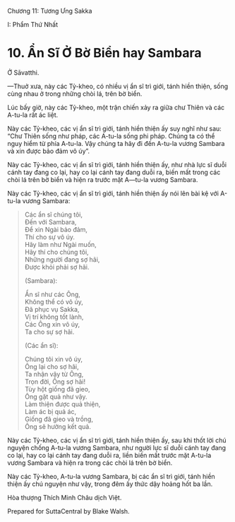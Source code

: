  

Chương 11: Tương Ưng Sakka

I: Phẩm Thứ Nhất

# 10\. Ẩn Sĩ Ở Bờ Biển hay Sambara

Ở Sāvatthi.

—Thuở xưa, này các Tỷ-kheo, có nhiều vị ẩn sĩ trì giới, tánh hiền thiện, sống cùng nhau ở trong những chòi lá, trên bờ biển.

Lúc bấy giờ, này các Tỷ-kheo, một trận chiến xảy ra giữa chư Thiên và các A-tu-la rất ác liệt.

Này các Tỷ-kheo, các vị ẩn sĩ trì giới, tánh hiền thiện ấy suy nghĩ như sau: “Chư Thiên sống như pháp, các A-tu-la sống phi pháp. Chúng ta có thể nguy hiểm từ phía A-tu-la. Vậy chúng ta hãy đi đến A-tu-la vương Sambara và xin được bảo đảm vô úy”.

Này các Tỷ-kheo, các vị ẩn sĩ trì giới, tánh hiền thiện ấy, như nhà lực sĩ duỗi cánh tay đang co lại, hay co lại cánh tay đang duỗi ra, biến mất trong các chòi lá trên bờ biển và hiện ra trước mặt A—tu-la vương Sambara.

Này các Tỷ-kheo, các vị ẩn sĩ trì giới, tánh hiền thiện ấy nói lên bài kệ với A-tu-la vương Sambara:

> Các ẩn sĩ chúng tôi,  
> Ðến với Sambara,  
> Ðể xin Ngài bảo đảm,  
> Thí cho sự vô úy.  
> Hãy làm như Ngài muốn,  
> Hãy thí cho chúng tôi,  
> Những người đang sợ hãi,  
> Ðược khỏi phải sợ hãi.
> 
> (Sambara):
> 
> Ẩn sĩ như các Ông,  
> Không thể có vô úy,  
> Ðã phục vụ Sakka,  
> Vị trí không tốt lành,  
> Các Ông xin vô úy,  
> Ta cho sự sợ hãi.
> 
> (Các ẩn sĩ):
> 
> Chúng tôi xin vô úy,  
> Ông lại cho sợ hãi,  
> Ta nhận vậy từ Ông,  
> Trọn đời, Ông sợ hãi!  
> Tùy hột giống đã gieo,  
> Ông gặt quả như vậy.  
> Làm thiện được quả thiện,  
> Làm ác bị quả ác,  
> Giống đã gieo và trồng,  
> Ông sẽ hưởng kết quả.

Này các Tỷ-kheo, các vị ẩn sĩ trì giới, tánh hiền thiện ấy, sau khi thốt lời chú nguyện chống A-tu-la vương Sambara, như người lực sĩ duỗi cánh tay đang co lại, hay co lại cánh tay đang duỗi ra, liền biến mất trước mặt A-tu-la vương Sambara và hiện ra trong các chòi lá trên bờ biển.

Này các Tỷ-kheo, A-tu-la vương Sambara, bị các ẩn sĩ trì giới, tánh hiền thiện ấy chú nguyện như vậy, trong đêm ấy thức dậy hoảng hốt ba lần.

Hòa thượng Thích Minh Châu dịch Việt.

Prepared for SuttaCentral by Blake Walsh.
